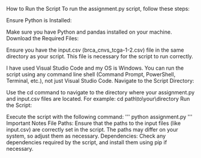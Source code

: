 How to Run the Script
To run the assignment.py script, follow these steps:

Ensure Python is Installed:

Make sure you have Python and pandas installed on your machine.
Download the Required Files:

Ensure you have the input.csv (brca_cnvs_tcga-1-2.csv) file in the same directory as your script. This file is necessary for the script to run correctly.

I have used Visual Studio Code and my OS is Windows. You can run the script using any command line shell (Command Prompt, PowerShell, Terminal, etc.), not just Visual Studio Code.
Navigate to the Script Directory:

Use the cd command to navigate to the directory where your assignment.py and input.csv files are located. For example:
cd path\to\your\directory
Run the Script:

Execute the script with the following command:
'''
python assignment.py
'''
Important Notes
File Paths: Ensure that the paths to the input files (like input.csv) are correctly set in the script. The paths may differ on your system, so adjust them as necessary.
Dependencies: Check any dependencies required by the script, and install them using pip if necessary.

